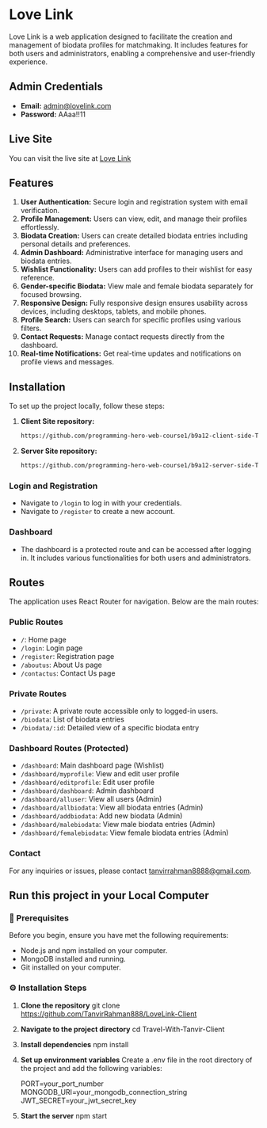 # Love Link

Love Link is a web application designed to facilitate the creation and management of biodata profiles for matchmaking. It includes features for both users and administrators, enabling a comprehensive and user-friendly experience.

## Admin Credentials

- **Email:** admin@lovelink.com
- **Password:** AAaa!!11

## Live Site

You can visit the live site at [Love Link](https://lovelink-d8a3d.web.app/)

## Features

1. **User Authentication:** Secure login and registration system with email verification.
2. **Profile Management:** Users can view, edit, and manage their profiles effortlessly.
3. **Biodata Creation:** Users can create detailed biodata entries including personal details and preferences.
4. **Admin Dashboard:** Administrative interface for managing users and biodata entries.
5. **Wishlist Functionality:** Users can add profiles to their wishlist for easy reference.
6. **Gender-specific Biodata:** View male and female biodata separately for focused browsing.
7. **Responsive Design:** Fully responsive design ensures usability across devices, including desktops, tablets, and mobile phones.
8. **Profile Search:** Users can search for specific profiles using various filters.
9. **Contact Requests:** Manage contact requests directly from the dashboard.
10. **Real-time Notifications:** Get real-time updates and notifications on profile views and messages.

## Installation

To set up the project locally, follow these steps:

1. **Client Site repository:**
    ```sh
    https://github.com/programming-hero-web-course1/b9a12-client-side-TanvirRahman888
   
    ```
1. **Server Site repository:**
    ```sh
    https://github.com/programming-hero-web-course1/b9a12-server-side-TanvirRahman888
   
    ```



### Login and Registration

- Navigate to `/login` to log in with your credentials.
- Navigate to `/register` to create a new account.

### Dashboard

- The dashboard is a protected route and can be accessed after logging in. It includes various functionalities for both users and administrators.

## Routes

The application uses React Router for navigation. Below are the main routes:

### Public Routes
- `/`: Home page
- `/login`: Login page
- `/register`: Registration page
- `/aboutus`: About Us page
- `/contactus`: Contact Us page

### Private Routes
- `/private`: A private route accessible only to logged-in users.
- `/biodata`: List of biodata entries
- `/biodata/:id`: Detailed view of a specific biodata entry

### Dashboard Routes (Protected)
- `/dashboard`: Main dashboard page (Wishlist)
- `/dashboard/myprofile`: View and edit user profile
- `/dashboard/editprofile`: Edit user profile
- `/dashboard/dashboard`: Admin dashboard
- `/dashboard/alluser`: View all users (Admin)
- `/dashboard/allbiodata`: View all biodata entries (Admin)
- `/dashboard/addbiodata`: Add new biodata (Admin)
- `/dashboard/malebiodata`: View male biodata entries (Admin)
- `/dashboard/femalebiodata`: View female biodata entries (Admin)



### Contact
For any inquiries or issues, please contact [tanvirrahman8888@gmail.com](mailto:tanvirrahman8888@gmail.com).

## Run this project in your Local Computer

### 📝 Prerequisites
Before you begin, ensure you have met the following requirements:
- Node.js and npm installed on your computer.
- MongoDB installed and running.
- Git installed on your computer.

### ⚙️ Installation Steps

1. **Clone the repository**
      git clone https://github.com/TanvirRahman888/LoveLink-Client

2. **Navigate to the project directory**
      cd Travel-With-Tanvir-Client
3. **Install dependencies**
      npm install
4. **Set up environment variables**
    Create a .env file in the root directory of the project and add the following variables:

    PORT=your_port_number
    MONGODB_URI=your_mongodb_connection_string
    JWT_SECRET=your_jwt_secret_key

5. **Start the server**
      npm start
